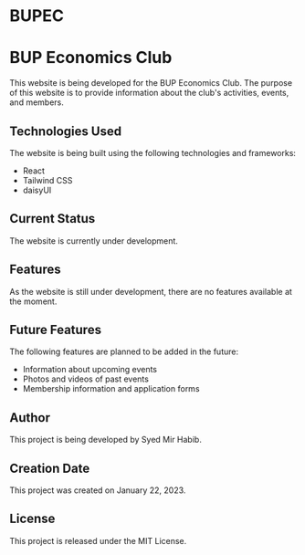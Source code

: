 # BUPEC
# BUP Economics Club

This website is being developed for the BUP Economics Club. The purpose of this website is to provide information about the club's activities, events, and members.

## Technologies Used

The website is being built using the following technologies and frameworks:

- React
- Tailwind CSS
- daisyUI

## Current Status

The website is currently under development.

## Features

As the website is still under development, there are no features available at the moment.

## Future Features

The following features are planned to be added in the future:

- Information about upcoming events
- Photos and videos of past events
- Membership information and application forms

## Author

This project is being developed by Syed Mir Habib.

## Creation Date

This project was created on January 22, 2023.

## License

This project is released under the MIT License.




